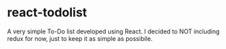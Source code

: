 # react-todolist
A very simple To-Do list developed using React.
I decided to NOT including redux for now, just to keep it as simple as possibile.
